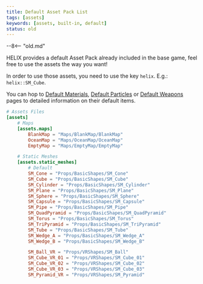 ```yaml
---
title: Default Asset Pack List
tags: [assets]
keywords: [assets, built-in, default]
status: old
---
```


--8<-- "old.md"


HELIX provides a default Asset Pack already included in the base game, feel free to use the assets the way you want!

<!-- ![](/img/docs/helix-asset-pack.jpg) -->


In order to use those assets, you need to use the key `helix`. E.g.: `helix::SM_Cube`.

You can hop to [Default Materials](/assets-modding/default-asset-pack/default-materials.md), [Default Particles](/assets-modding/default-asset-pack/default-particles.mdx) or [Default Weapons](/assets-modding/default-asset-pack/default-weapons.md) pages to detailed information on their default items.

```toml
# Assets Files
[assets]
    # Maps
    [assets.maps]
        BlankMap = "Maps/BlankMap/BlankMap"
        OceanMap = "Maps/OceanMap/OceanMap"
        EmptyMap = "Maps/EmptyMap/EmptyMap"

    # Static Meshes
    [assets.static_meshes]
        # Default
        SM_Cone = "Props/BasicShapes/SM_Cone"
        SM_Cube = "Props/BasicShapes/SM_Cube"
        SM_Cylinder = "Props/BasicShapes/SM_Cylinder"
        SM_Plane = "Props/BasicShapes/SM_Plane"
        SM_Sphere = "Props/BasicShapes/SM_Sphere"
        SM_Capsule = "Props/BasicShapes/SM_Capsule"
        SM_Pipe = "Props/BasicShapes/SM_Pipe"
        SM_QuadPyramid = "Props/BasicShapes/SM_QuadPyramid"
        SM_Torus = "Props/BasicShapes/SM_Torus"
        SM_TriPyramid = "Props/BasicShapes/SM_TriPyramid"
        SM_Tube = "Props/BasicShapes/SM_Tube"
        SM_Wedge_A = "Props/BasicShapes/SM_Wedge_A"
        SM_Wedge_B = "Props/BasicShapes/SM_Wedge_B"

        SM_Ball_VR = "Props/VRShapes/SM_Ball"
        SM_Cube_VR_01 = "Props/VRShapes/SM_Cube_01"
        SM_Cube_VR_02 = "Props/VRShapes/SM_Cube_02"
        SM_Cube_VR_03 = "Props/VRShapes/SM_Cube_03"
        SM_Pyramid_VR = "Props/VRShapes/SM_Pyramid"
```
